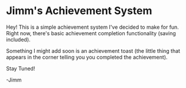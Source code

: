 # Jimm's Achievement System

Hey! This is a simple achievement system I've decided to make for fun.
Right now, there's basic achievement completion functionality (saving included).

Something I might add soon is an achievement toast (the little thing that appears in the corner telling you you completed the achievement). 

Stay Tuned!

-Jimm
